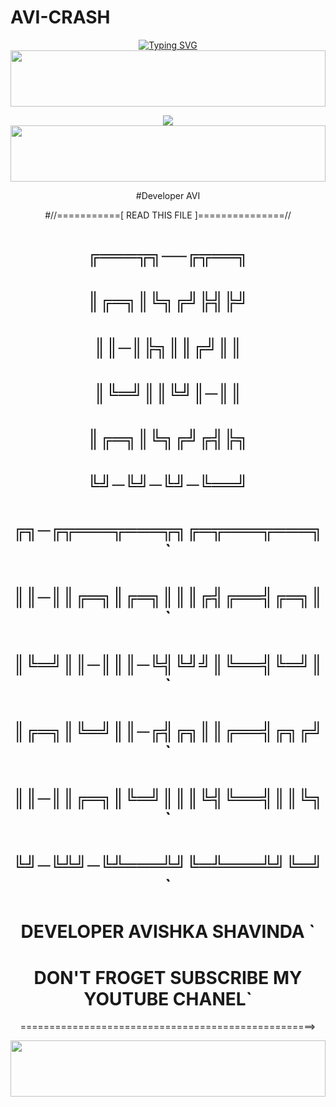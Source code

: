 # AVI-CRASH

<div align="center">


 [![Typing SVG](https://readme-typing-svg.herokuapp.com?font=Rockstar-ExtraBold&color=F01&lines=AVISHKA+SHAVINDA)](https://git.io/typing-svg)
<img src="https://i.imgur.com/dBaSKWF.gif" height="90" width="100%">

<img src="https://files.catbox.moe/roc73t.jpg">

<img src="https://i.imgur.com/dBaSKWF.gif" height="90" width="100%">

#Developer AVI

#//===========[ READ THIS FILE ]===============//

#           ╔═══╦╗──╔╦══╗ 
#           ║╔═╗║╚╗╔╝╠╣╠╝ 
#           ║║─║╠╗║║╔╝║║  
#           ║╚═╝║║╚╝║─║║ 
#           ║╔═╗║╚╗╔╝╔╣╠╗  
#           ╚╝─╚╝─╚╝─╚══╝
#         ╔╗─╔╦═══╦═══╦╗╔═╦═══╦═══╗ `
#         ║║─║║╔═╗║╔═╗║║║╔╣╔══╣╔═╗║  `
#         ║╚═╝║║─║║║─╚╣╚╝╝║╚══╣╚═╝║ `
#         ║╔═╗║╚═╝║║─╔╣╔╗║║╔══╣╔╗╔╝ `
#         ║║─║║╔═╗║╚═╝║║║╚╣╚══╣║║╚╗  `
#         ╚╝─╚╩╝─╚╩═══╩╝╚═╩═══╩╝╚═╝  `
#          DEVELOPER AVISHKA SHAVINDA `
#     DON'T FROGET SUBSCRIBE MY YOUTUBE CHANEL`

===================================================>


<img src="https://i.imgur.com/dBaSKWF.gif" height="90" width="100%">
